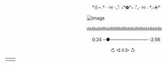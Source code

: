 
ㅤㅤㅤㅤㅤㅤㅤㅤㅤㅤㅤㅤㅤㅤㅤㅤㅤㅤㅤ ㅤㅤ°❀⋆.* ⋅ ୨୧ ‧₊˚⋅ ⋆°✿°⋆ ⋅˚₊‧ ୨୧ ⋅ *.⋆❀°
  
ㅤㅤㅤㅤㅤㅤㅤㅤㅤㅤㅤㅤㅤㅤㅤㅤㅤㅤㅤㅤ![image](https://github.com/Blightpb/Blightpb/assets/159180376/0d8d1040-1806-431e-afb8-16967d109812)               

ㅤㅤㅤㅤㅤㅤㅤㅤㅤㅤㅤㅤㅤㅤㅤㅤㅤㅤㅤㅤılılılllıılılıllllıılılllılllllılllllıllıllıılllılllılılılıllılılılllı

 ㅤㅤㅤㅤㅤㅤㅤㅤㅤㅤㅤㅤㅤㅤㅤㅤㅤㅤㅤ  ㅤㅤ0:24 ─●──────────── -2:56

ㅤㅤㅤㅤㅤㅤㅤㅤㅤㅤㅤㅤㅤㅤㅤㅤㅤ    ㅤㅤㅤㅤㅤㅤ   ㅤㅤ ↻      ◁ II ▷     ↺
<p align="right">
<table width="100%">
<tr><td valign="top" width="50%">







 




